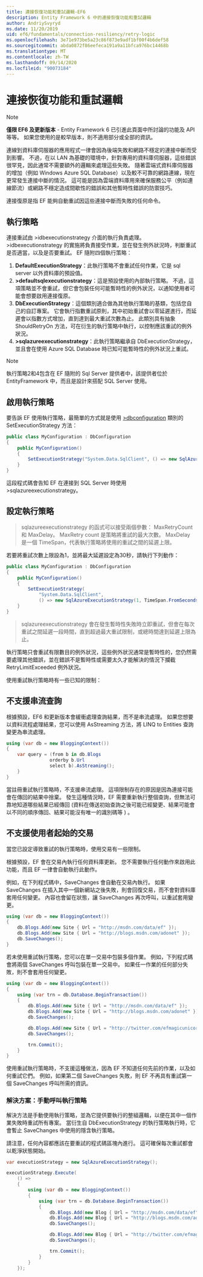 ```yaml
---
title: 連接恢復功能和重試邏輯-EF6
description: Entity Framework 6 中的連接恢復功能和重試邏輯
author: AndriySvyryd
ms.date: 11/20/2019
uid: ef6/fundamentals/connection-resiliency/retry-logic
ms.openlocfilehash: 3e71e973be5a23c86f873e9adf1bf00f4b6def58
ms.sourcegitcommit: abda0872f86eefeca191a9a11bfca976bc14468b
ms.translationtype: MT
ms.contentlocale: zh-TW
ms.lasthandoff: 09/14/2020
ms.locfileid: "90073184"
---
```

# <a name="connection-resiliency-and-retry-logic"></a>連接恢復功能和重試邏輯
> [!NOTE]
> **僅限 EF6 及更新版本** - Entity Framework 6 已引進此頁面中所討論的功能及 API 等等。 如果您使用的是較早版本，則不適用部分或全部的資訊。  

連線到資料庫伺服器的應用程式一律會因為後端失敗和網路不穩定的連接中斷而受到影響。 不過，在以 LAN 為基礎的環境中，針對專用的資料庫伺服器，這些錯誤很罕見，因此通常不需要額外的邏輯來處理這些失敗。 隨著雲端式資料庫伺服器的增加（例如 Windows Azure SQL Database）以及較不可靠的網路連線，現在更常發生連接中斷的情況。 這可能是因為雲端資料庫用來確保服務公平（例如連線節流）或網路不穩定造成間歇性的錯誤和其他暫時性錯誤的防禦技巧。  

連接復原是指 EF 能夠自動重試因這些連接中斷而失敗的任何命令。  

## <a name="execution-strategies"></a>執行策略  

連接重試由 >idbexecutionstrategy 介面的執行負責處理。 >idbexecutionstrategy 的實施將負責接受作業，並在發生例外狀況時，判斷重試是否適當，以及是否要重試。 EF 隨附四個執行策略：  

1. **DefaultExecutionStrategy**：此執行策略不會重試任何作業，它是 sql server 以外資料庫的預設值。  
2. **>defaultsqlexecutionstrategy**：這是預設使用的內部執行策略。 不過，這項策略並不會重試，但它會包裝任何可能暫時性的例外狀況，以通知使用者可能會想要啟用連接復原。  
3. **DbExecutionStrategy**：這個類別適合做為其他執行策略的基類，包括您自己的自訂專案。 它會執行指數重試原則，其中初始重試會以零延遲進行，而延遲會以指數方式增加，直到達到最大重試次數為止。 此類別具有抽象 ShouldRetryOn 方法，可在衍生的執行策略中執行，以控制應該重試的例外狀況。  
4. **>sqlazureexecutionstrategy**：此執行策略繼承自 DbExecutionStrategy，並且會在使用 Azure SQL Database 時已知可能暫時性的例外狀況上重試。

> [!NOTE]
> 執行策略2和4包含在 EF 隨附的 Sql Server 提供者中，該提供者位於 EntityFramework 中，而且是設計來搭配 SQL Server 使用。  

## <a name="enabling-an-execution-strategy"></a>啟用執行策略  

要告訴 EF 使用執行策略，最簡單的方式就是使用 [>dbconfiguration](xref:ef6/fundamentals/configuring/code-based) 類別的 SetExecutionStrategy 方法：  

``` csharp
public class MyConfiguration : DbConfiguration
{
    public MyConfiguration()
    {
        SetExecutionStrategy("System.Data.SqlClient", () => new SqlAzureExecutionStrategy());
    }
}
```  

這段程式碼會告知 EF 在連接到 SQL Server 時使用 >sqlazureexecutionstrategy。  

## <a name="configuring-the-execution-strategy"></a>設定執行策略  

>sqlazureexecutionstrategy 的函式可以接受兩個參數： MaxRetryCount 和 MaxDelay。 MaxRetry count 是策略將重試的最大次數。 MaxDelay 是一個 TimeSpan，代表執行策略將使用的重試之間的延遲上限。  

若要將重試次數上限設為1，並將最大延遲設定為30秒，請執行下列動作：  

``` csharp
public class MyConfiguration : DbConfiguration
{
    public MyConfiguration()
    {
        SetExecutionStrategy(
            "System.Data.SqlClient",
            () => new SqlAzureExecutionStrategy(1, TimeSpan.FromSeconds(30)));
    }
}
```  

>sqlazureexecutionstrategy 會在發生暫時性失敗時立即重試，但會在每次重試之間延遲一段時間，直到超過最大重試限制，或總時間達到延遲上限為止。  

執行策略只會重試有限數目的例外狀況，這些例外狀況通常是暫時性的，您仍然需要處理其他錯誤，並在錯誤不是暫時性或需要太久才能解決的情況下攔截 RetryLimitExceeded 例外狀況。  

使用重試執行策略時有一些已知的限制：  

## <a name="streaming-queries-are-not-supported"></a>不支援串流查詢  

根據預設，EF6 和更新版本會緩衝處理查詢結果，而不是串流處理。 如果您想要以資料流程處理結果，您可以使用 AsStreaming 方法，將 LINQ to Entities 查詢變更為串流處理。  

``` csharp
using (var db = new BloggingContext())
{
    var query = (from b in db.Blogs
                orderby b.Url
                select b).AsStreaming();
    }
}
```  

當註冊重試執行策略時，不支援串流處理。 這項限制存在的原因是因為連接可能會在傳回的結果中捨棄。 發生這種情況時，EF 需要重新執行整個查詢，但無法可靠地知道哪些結果已經傳回 (資料在傳送初始查詢之後可能已經變更、結果可能會以不同的順序傳回、結果可能沒有唯一的識別碼等 ) 。  

## <a name="user-initiated-transactions-are-not-supported"></a>不支援使用者起始的交易  

當您已設定導致重試的執行策略時，使用交易有一些限制。  

根據預設，EF 會在交易內執行任何資料庫更新。 您不需要執行任何動作來啟用此功能，而且 EF 一律會自動執行此動作。  

例如，在下列程式碼中，SaveChanges 會自動在交易內執行。 如果 SaveChanges 在插入其中一個新網站之後失敗，則會回復交易，而不會對資料庫套用任何變更。 內容也會留在狀態，讓 SaveChanges 再次呼叫，以重試套用變更。  

``` csharp
using (var db = new BloggingContext())
{
    db.Blogs.Add(new Site { Url = "http://msdn.com/data/ef" });
    db.Blogs.Add(new Site { Url = "http://blogs.msdn.com/adonet" });
    db.SaveChanges();
}
```  

若未使用重試執行策略，您可以在單一交易中包裝多個作業。 例如，下列程式碼會將兩個 SaveChanges 呼叫包裝在單一交易中。 如果任一作業的任何部分失敗，則不會套用任何變更。  

``` csharp
using (var db = new BloggingContext())
{
    using (var trn = db.Database.BeginTransaction())
    {
        db.Blogs.Add(new Site { Url = "http://msdn.com/data/ef" });
        db.Blogs.Add(new Site { Url = "http://blogs.msdn.com/adonet" });
        db.SaveChanges();

        db.Blogs.Add(new Site { Url = "http://twitter.com/efmagicunicorns" });
        db.SaveChanges();

        trn.Commit();
    }
}
```  

使用重試執行策略時，不支援這種做法，因為 EF 不知道任何先前的作業，以及如何重試它們。 例如，如果第二個 SaveChanges 失敗，則 EF 不再具有重試第一個 SaveChanges 呼叫所需的資訊。  

### <a name="solution-manually-call-execution-strategy"></a>解決方案：手動呼叫執行策略  

解決方法是手動使用執行策略，並為它提供要執行的整組邏輯，以便在其中一個作業失敗時重試所有專案。 當衍生自 DbExecutionStrategy 的執行策略執行時，它會暫止 SaveChanges 中使用的隱含執行策略。  

請注意，任何內容都應該在要重試的程式碼區塊內進行。 這可確保每次重試都會以乾淨狀態開始。  

``` csharp
var executionStrategy = new SqlAzureExecutionStrategy();

executionStrategy.Execute(
    () =>
    {
        using (var db = new BloggingContext())
        {
            using (var trn = db.Database.BeginTransaction())
            {
                db.Blogs.Add(new Blog { Url = "http://msdn.com/data/ef" });
                db.Blogs.Add(new Blog { Url = "http://blogs.msdn.com/adonet" });
                db.SaveChanges();

                db.Blogs.Add(new Blog { Url = "http://twitter.com/efmagicunicorns" });
                db.SaveChanges();

                trn.Commit();
            }
        }
    });
```  
